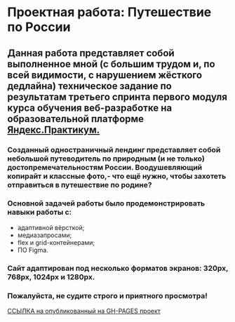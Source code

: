 # Проектная работа: Путешествие по России

## Данная работа представляет собой выполненное мной (с большим трудом и, по всей видимости, с нарушением жёсткого дедлайна) техническое задание по результатам третьего спринта первого модуля курса обучения веб-разработке на образовательной платформе [Яндекс.Практикум.](https://practicum.yandex.ru/)

### Созданный одностраничный лендинг представляет собой небольшой путеводитель по природным (и не только) достопремечательностям России. Воодушевляющий копирайт и классные фото,- что ещё нужно, чтобы захотеть отправиться в путешествие по родине?

### Основной задачей работы было продемонстрировать навыки работы с:

- адаптивной вёрсткой;
- медиазапросами;
- flex и grid-контейнерами;
- ПО Figma.

### Сайт адаптирован под несколько форматов экранов: 320px, 768px, 1024px и 1280px.

### Пожалуйста, не судите строго и приятного просмотра!

[ССЫЛКА на опубликованный на GH-PAGES проект](https://oleg-djuro.github.io/russian-travel/index.html)
